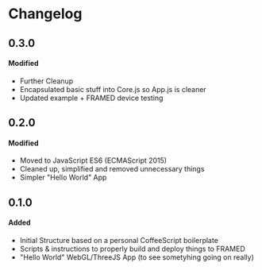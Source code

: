 # Changelog

## 0.3.0

#### Modified
* Further Cleanup
* Encapsulated basic stuff into Core.js so App.js is cleaner
* Updated example + FRAMED device testing

## 0.2.0

#### Modified
* Moved to JavaScript ES6 (ECMAScript 2015)
* Cleaned up, simplified and removed unnecessary things
* Simpler "Hello World" App

## 0.1.0

#### Added
* Initial Structure based on a personal CoffeeScript boilerplate
* Scripts & instructions to properly build and deploy things to FRAMED
* "Hello World" WebGL/ThreeJS App (to see sometyhing going on really)
